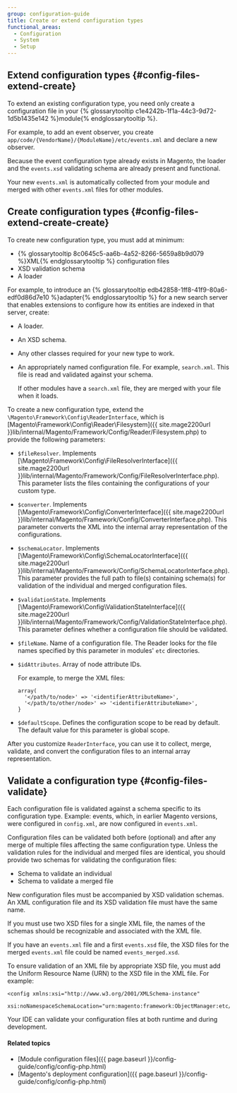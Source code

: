 ```yaml
---
group: configuration-guide
title: Create or extend configuration types
functional_areas:
  - Configuration
  - System
  - Setup
---
```


## Extend configuration types {#config-files-extend-create}

To extend an existing configuration type, you need only create a configuration file in your {% glossarytooltip c1e4242b-1f1a-44c3-9d72-1d5b1435e142 %}module{% endglossarytooltip %}.

For example, to add an event observer, you create `app/code/{VendorName}/{ModuleName}/etc/events.xml` and declare a new observer.

Because the event configuration type already exists in Magento, the loader and the `events.xsd` validating schema are already present and functional.

Your new `events.xml` is automatically collected from your module and merged with other `events.xml` files for other modules.

## Create configuration types {#config-files-extend-create-create}

To create new configuration type, you must add at minimum:

*  {% glossarytooltip 8c0645c5-aa6b-4a52-8266-5659a8b9d079 %}XML{% endglossarytooltip %} configuration files
*  XSD validation schema
*  A loader

For example, to introduce an {% glossarytooltip edb42858-1ff8-41f9-80a6-edf0d86d7e10 %}adapter{% endglossarytooltip %} for a new search server that enables extensions to configure how its entities are indexed in that server, create:

*  A loader.
*  An XSD schema.
*  Any other classes required for your new type to work.
*  An appropriately named configuration file. For example, `search.xml`. This file is read and validated against your schema.

   If other modules have a `search.xml` file, they are merged with your file when it loads.

To create a new configuration type, extend the `\Magento\Framework\Config\ReaderInterface`, which is [Magento\Framework\Config\Reader\Filesystem]({{ site.mage2200url }}lib/internal/Magento/Framework/Config/Reader/Filesystem.php) to provide the following parameters:

*  `$fileResolver`. Implements [\Magento\Framework\Config\FileResolverInterface]({{ site.mage2200url }}lib/internal/Magento/Framework/Config/FileResolverInterface.php). This parameter lists the files containing the configurations of your custom type.
*  `$converter`. Implements [\Magento\Framework\Config\ConverterInterface]({{ site.mage2200url }}lib/internal/Magento/Framework/Config/ConverterInterface.php). This parameter converts the XML into the internal array representation of the configurations.
*  `$schemaLocator`. Implements [\Magento\Framework\Config\SchemaLocatorInterface]({{ site.mage2200url }}lib/internal/Magento/Framework/Config/SchemaLocatorInterface.php). This parameter provides the full path to file(s) containing schema(s) for validation of the individual and merged configuration files.
*  `$validationState`. Implements [\Magento\Framework\Config\ValidationStateInterface]({{ site.mage2200url }}lib/internal/Magento/Framework/Config/ValidationStateInterface.php). This parameter defines whether a configuration file should be validated. 
*  `$fileName`. Name of a configuration file. The Reader looks for the file names specified by this parameter in modules' `etc` directories.
*  `$idAttributes`. Array of node attribute IDs.

    For example, to merge the XML files:

       array(
         '</path/to/node>' => '<identifierAttributeName>',
         '</path/to/other/node>' => '<identifierAttributeName>',
       }

* `$defaultScope`. Defines the configuration scope to be read by default. The default value for this parameter is global scope.

 After you customize `ReaderInterface`, you can use it to collect, merge, validate, and convert the configuration files to an internal array representation.

## Validate a configuration type {#config-files-validate}

Each configuration file is validated against a schema specific to its configuration type. Example: events, which, in earlier Magento versions, were configured in `config.xml`, are now configured in `events.xml`.

Configuration files can be validated both before (optional) and after any merge of multiple files affecting the same configuration type. Unless the validation rules for the individual and merged files are identical, you should provide two schemas for validating the configuration files:

* Schema to validate an individual
* Schema to validate a merged file

New configuration files must be accompanied by XSD validation schemas. An XML configuration file and its XSD validation file must have the same name.

If you must use two XSD files for a single XML file, the names of the schemas should be recognizable and associated with the XML file.

If you have an `events.xml` file and a first `events.xsd` file, the XSD files for the merged `events.xml` file could be named `events_merged.xsd`.

To ensure validation of an XML file by appropriate XSD file, you must add the Uniform Resource Name (URN) to the XSD file in the XML file. For example:

	<config xmlns:xsi="http://www.w3.org/2001/XMLSchema-instance"
		xsi:noNamespaceSchemaLocation="urn:magento:framework:ObjectManager:etc/config.xsd">


Your IDE can validate your configuration files at both runtime and during development.

#### Related topics

*  [Module configuration files]({{ page.baseurl }}/config-guide/config/config-php.html)
*  [Magento's deployment configuration]({{ page.baseurl }}/config-guide/config/config-php.html)
